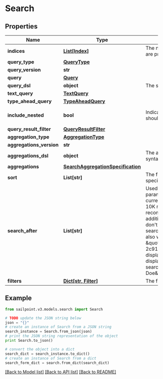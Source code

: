 # Search


## Properties

Name | Type | Description | Notes
------------ | ------------- | ------------- | -------------
**indices** | [**List[Index]**](Index.md) | The names of the Elasticsearch indices in which to search. If none are provided, then all indices will be searched. | [optional] 
**query_type** | [**QueryType**](QueryType.md) |  | [optional] 
**query_version** | **str** |  | [optional] 
**query** | [**Query**](Query.md) |  | [optional] 
**query_dsl** | **object** | The search query using the Elasticsearch [Query DSL](https://www.elastic.co/guide/en/elasticsearch/reference/7.10/query-dsl.html) syntax. | [optional] 
**text_query** | [**TextQuery**](TextQuery.md) |  | [optional] 
**type_ahead_query** | [**TypeAheadQuery**](TypeAheadQuery.md) |  | [optional] 
**include_nested** | **bool** | Indicates whether nested objects from returned search results should be included. | [optional] [default to True]
**query_result_filter** | [**QueryResultFilter**](QueryResultFilter.md) |  | [optional] 
**aggregation_type** | [**AggregationType**](AggregationType.md) |  | [optional] 
**aggregations_version** | **str** |  | [optional] 
**aggregations_dsl** | **object** | The aggregation search query using Elasticsearch [Aggregations](https://www.elastic.co/guide/en/elasticsearch/reference/5.2/search-aggregations.html) syntax. | [optional] 
**aggregations** | [**SearchAggregationSpecification**](SearchAggregationSpecification.md) |  | [optional] 
**sort** | **List[str]** | The fields to be used to sort the search results. Use + or - to specify the sort direction. | [optional] 
**search_after** | **List[str]** | Used to begin the search window at the values specified. This parameter consists of the last values of the sorted fields in the current record set. This is used to expand the Elasticsearch limit of 10K records by shifting the 10K window to begin at this value. It is recommended that you always include the ID of the object in addition to any other fields on this parameter in order to ensure you don&#39;t get duplicate results while paging. For example, when searching for identities, if you are sorting by displayName you will also want to include ID, for example [\&quot;displayName\&quot;, \&quot;id\&quot;].  If the last identity ID in the search result is 2c91808375d8e80a0175e1f88a575221 and the last displayName is \&quot;John Doe\&quot;, then using that displayName and ID will start a new search after this identity. The searchAfter value will look like [\&quot;John Doe\&quot;,\&quot;2c91808375d8e80a0175e1f88a575221\&quot;] | [optional] 
**filters** | [**Dict[str, Filter]**](Filter.md) | The filters to be applied for each filtered field name. | [optional] 

## Example

```python
from sailpoint.v3.models.search import Search

# TODO update the JSON string below
json = "{}"
# create an instance of Search from a JSON string
search_instance = Search.from_json(json)
# print the JSON string representation of the object
print Search.to_json()

# convert the object into a dict
search_dict = search_instance.to_dict()
# create an instance of Search from a dict
search_form_dict = search.from_dict(search_dict)
```
[[Back to Model list]](../README.md#documentation-for-models) [[Back to API list]](../README.md#documentation-for-api-endpoints) [[Back to README]](../README.md)


